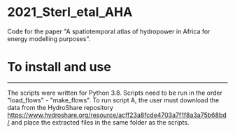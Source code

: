 
# 2021_Sterl_etal_AHA 

Code for the paper "A spatiotemporal atlas of hydropower in Africa for energy modelling purposes".

# To install and use
---
The scripts were written for Python 3.8. Scripts need to be run in the order "load_flows" - "make_flows". To run script A, the user must download the data from the HydroShare repository https://www.hydroshare.org/resource/acff23a8fcde4703a7f1f8a3a75b68bd/ and place the extracted files in the same folder as the scripts.